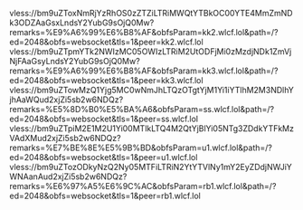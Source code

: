 vless://bm9uZToxNmRjYzRhOS0zZTZiLTRiMWQtYTBkOC00YTE4MmZmNDk3ODZAaGsxLndsY2YubG9sOjQ0Mw?remarks=%E9%A6%99%E6%B8%AF&obfsParam=kk2.wlcf.lol&path=/?ed=2048&obfs=websocket&tls=1&peer=kk2.wlcf.lol
vless://bm9uZTpmYTk2NWIzMC05OWIzLTRiM2UtODFjMi0zMzdjNDk1ZmVjNjFAaGsyLndsY2YubG9sOjQ0Mw?remarks=%E9%A6%99%E6%B8%AF&obfsParam=kk3.wlcf.lol&path=/?ed=2048&obfs=websocket&tls=1&peer=kk3.wlcf.lol
vless://bm9uZTowMzQ1Yjg5MC0wNmJhLTQzOTgtYjM1Yi1iYTlhM2M3NDlhYjhAaWQud2xjZi5sb2w6NDQz?remarks=%E5%8D%B0%E5%BA%A6&obfsParam=ss.wlcf.lol&path=/?ed=2048&obfs=websocket&tls=1&peer=ss.wlcf.lol
vless://bm9uZTpiM2E1M2U1Yi00MTlkLTQ4M2QtYjBlYi05NTg3ZDdkYTFkMzVAdXMud2xjZi5sb2w6NDQz?remarks=%E7%BE%8E%E5%9B%BD&obfsParam=u1.wlcf.lol&path=/?ed=2048&obfs=websocket&tls=1&peer=u1.wlcf.lol
vless://bm9uZTozODkyNzQ2Ny05MTFiLTRiN2YtYTVlNy1mY2EyZDdjNWJiYWNAanAud2xjZi5sb2w6NDQz?remarks=%E6%97%A5%E6%9C%AC&obfsParam=rb1.wlcf.lol&path=/?ed=2048&obfs=websocket&tls=1&peer=rb1.wlcf.lol
